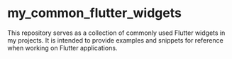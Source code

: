 # my_common_flutter_widgets
This repository serves as a collection of commonly used Flutter widgets in my projects. It is intended to provide examples and snippets for reference when working on Flutter applications.
